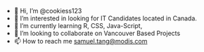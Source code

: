 - 👋 Hi, I’m @cookiess123
- 👀 I’m interested in looking for IT Candidates located in Canada.
- 🌱 I’m currently learning R, CSS, Java-Script, 
- 💞️ I’m looking to collaborate on Vancouver Based Projects
- 📫 How to reach me samuel.tang@modis.com

<!---
cookiess123/cookiess123 is a ✨ special ✨ repository because its `README.md` (this file) appears on your GitHub profile.
You can click the Preview link to take a look at your changes.
--->

